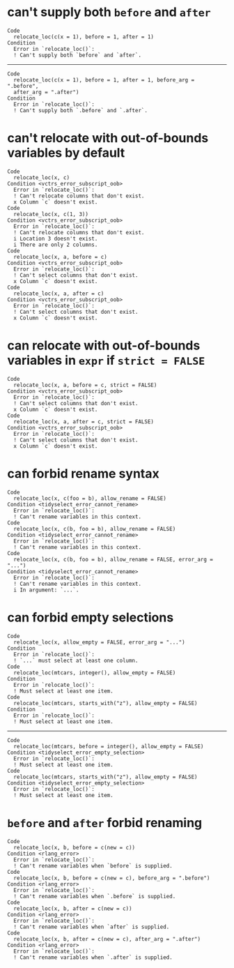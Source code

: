 # can't supply both `before` and `after`

    Code
      relocate_loc(c(x = 1), before = 1, after = 1)
    Condition
      Error in `relocate_loc()`:
      ! Can't supply both `before` and `after`.

---

    Code
      relocate_loc(c(x = 1), before = 1, after = 1, before_arg = ".before",
      after_arg = ".after")
    Condition
      Error in `relocate_loc()`:
      ! Can't supply both `.before` and `.after`.

# can't relocate with out-of-bounds variables by default

    Code
      relocate_loc(x, c)
    Condition <vctrs_error_subscript_oob>
      Error in `relocate_loc()`:
      ! Can't relocate columns that don't exist.
      x Column `c` doesn't exist.
    Code
      relocate_loc(x, c(1, 3))
    Condition <vctrs_error_subscript_oob>
      Error in `relocate_loc()`:
      ! Can't relocate columns that don't exist.
      i Location 3 doesn't exist.
      i There are only 2 columns.
    Code
      relocate_loc(x, a, before = c)
    Condition <vctrs_error_subscript_oob>
      Error in `relocate_loc()`:
      ! Can't select columns that don't exist.
      x Column `c` doesn't exist.
    Code
      relocate_loc(x, a, after = c)
    Condition <vctrs_error_subscript_oob>
      Error in `relocate_loc()`:
      ! Can't select columns that don't exist.
      x Column `c` doesn't exist.

# can relocate with out-of-bounds variables in `expr` if `strict = FALSE`

    Code
      relocate_loc(x, a, before = c, strict = FALSE)
    Condition <vctrs_error_subscript_oob>
      Error in `relocate_loc()`:
      ! Can't select columns that don't exist.
      x Column `c` doesn't exist.
    Code
      relocate_loc(x, a, after = c, strict = FALSE)
    Condition <vctrs_error_subscript_oob>
      Error in `relocate_loc()`:
      ! Can't select columns that don't exist.
      x Column `c` doesn't exist.

# can forbid rename syntax

    Code
      relocate_loc(x, c(foo = b), allow_rename = FALSE)
    Condition <tidyselect_error_cannot_rename>
      Error in `relocate_loc()`:
      ! Can't rename variables in this context.
    Code
      relocate_loc(x, c(b, foo = b), allow_rename = FALSE)
    Condition <tidyselect_error_cannot_rename>
      Error in `relocate_loc()`:
      ! Can't rename variables in this context.
    Code
      relocate_loc(x, c(b, foo = b), allow_rename = FALSE, error_arg = "...")
    Condition <tidyselect_error_cannot_rename>
      Error in `relocate_loc()`:
      ! Can't rename variables in this context.
      i In argument: `...`.

# can forbid empty selections

    Code
      relocate_loc(x, allow_empty = FALSE, error_arg = "...")
    Condition
      Error in `relocate_loc()`:
      ! `...` must select at least one column.
    Code
      relocate_loc(mtcars, integer(), allow_empty = FALSE)
    Condition
      Error in `relocate_loc()`:
      ! Must select at least one item.
    Code
      relocate_loc(mtcars, starts_with("z"), allow_empty = FALSE)
    Condition
      Error in `relocate_loc()`:
      ! Must select at least one item.

---

    Code
      relocate_loc(mtcars, before = integer(), allow_empty = FALSE)
    Condition <tidyselect_error_empty_selection>
      Error in `relocate_loc()`:
      ! Must select at least one item.
    Code
      relocate_loc(mtcars, starts_with("z"), allow_empty = FALSE)
    Condition <tidyselect_error_empty_selection>
      Error in `relocate_loc()`:
      ! Must select at least one item.

# `before` and `after` forbid renaming

    Code
      relocate_loc(x, b, before = c(new = c))
    Condition <rlang_error>
      Error in `relocate_loc()`:
      ! Can't rename variables when `before` is supplied.
    Code
      relocate_loc(x, b, before = c(new = c), before_arg = ".before")
    Condition <rlang_error>
      Error in `relocate_loc()`:
      ! Can't rename variables when `.before` is supplied.
    Code
      relocate_loc(x, b, after = c(new = c))
    Condition <rlang_error>
      Error in `relocate_loc()`:
      ! Can't rename variables when `after` is supplied.
    Code
      relocate_loc(x, b, after = c(new = c), after_arg = ".after")
    Condition <rlang_error>
      Error in `relocate_loc()`:
      ! Can't rename variables when `.after` is supplied.

